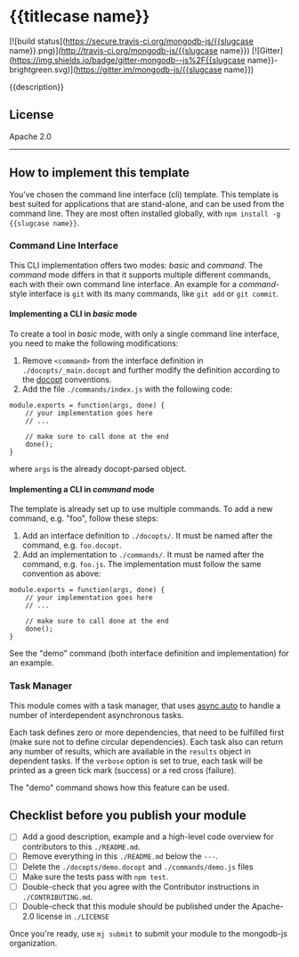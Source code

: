 # {{titlecase name}}

[![build status](https://secure.travis-ci.org/mongodb-js/{{slugcase name}}.png)](http://travis-ci.org/mongodb-js/{{slugcase name}})
[![Gitter](https://img.shields.io/badge/gitter-mongodb--js%2F{{slugcase name}}-brightgreen.svg)](https://gitter.im/mongodb-js/{{slugcase name}})

{{description}}


## License

Apache 2.0

----

## How to implement this template

You've chosen the command line interface (cli) template. This template is best suited for applications that are stand-alone, and can be used from the command line. They are most often installed globally, with `npm install -g {{slugcase name}}`.

### Command Line Interface

This CLI implementation offers two modes: _basic_ and _command_. The _command_ mode differs in that it supports multiple different commands, each with their own command line interface. An example for a _command_-style interface is `git` with its many commands, like `git add` or `git commit`.

#### Implementing a CLI in _basic_ mode

To create a tool in _basic_ mode, with only a single command line interface, you need to make the following modifications:

1. Remove `<command>` from the interface definition in `./docopts/_main.docopt` and further modify the definition according to the [docopt](http://docopt.org/) conventions.
2. Add the file `./commands/index.js` with the following code: 
```
module.exports = function(args, done) {
    // your implementation goes here
    // ...

    // make sure to call done at the end
    done();
}
```
where `args` is the already docopt-parsed object.

#### Implementing a CLI in _command_ mode

The template is already set up to use multiple commands. To add a new command, e.g. "foo", follow these steps: 

1. Add an interface definition to `./docopts/`. It must be named after the command, e.g. `foo.docopt`.
2. Add an implementation to `./commands/`. It must be named after the command, e.g. `foo.js`. The implementation must follow the same convention as above: 
```
module.exports = function(args, done) {
    // your implementation goes here
    // ...

    // make sure to call done at the end
    done();
}
```

See the "demo" command (both interface definition and implementation) for an example.

### Task Manager

This module comes with a task manager, that uses [async.auto](https://github.com/caolan/async#autotasks-callback) to handle a number of interdependent asynchronous tasks. 

Each task defines zero or more dependencies, that need to be fulfilled first (make sure not to define circular dependencies). Each task also can return any number of results, which are available in the `results` object in dependent tasks. If the `verbose` option is set to true, each task will be printed as a green tick mark (success) or a red cross (failure). 

The "demo" command shows how this feature can be used. 


## Checklist before you publish your module

- [ ] Add a good description, example and a high-level code overview for contributors to this `./README.md`.
- [ ] Remove everything in this `./README.md` below the `---`.
- [ ] Delete the `./docopts/demo.docopt` and `./commands/demo.js` files
- [ ] Make sure the tests pass with `npm test`.
- [ ] Double-check that you agree with the Contributor instructions in `./CONTRIBUTING.md`.
- [ ] Double-check that this module should be published under the Apache-2.0 license in `./LICENSE`

Once you're ready, use `mj submit` to submit your module to the mongodb-js organization. 

